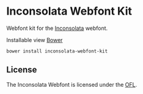 # Inconsolata Webfont Kit

Webfont kit for the [Inconsolata](http://www.google.com/fonts/specimen/Inconsolata) webfont.

Installable view [Bower](http://bower.io/)

    bower install inconsolata-webfont-kit

## License

The Inconsolata Webfont is licensed under the
[OFL](http://scripts.sil.org/cms/scripts/page.php?site_id=nrsi&id=OFL).
